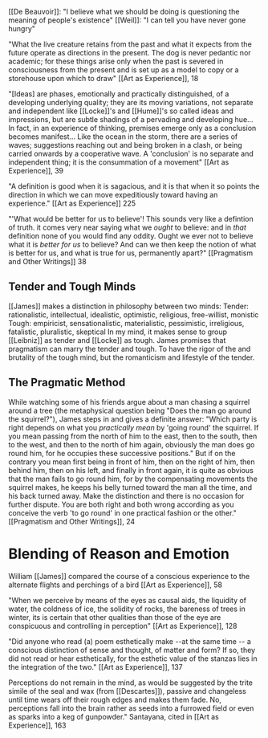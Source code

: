 [[De Beauvoir]]: "I believe what we should be doing is questioning the meaning of people's existence"
[[Weil]]: "I can tell you have never gone hungry"

"What the live creature retains from the past and what it expects from the future operate as directions in the present. The dog is never pedantic nor academic; for these things arise only when the past is severed in consciousness from the present and is set up as a model to copy or a storehouse upon which to draw"
	[[Art as Experience]], 18

"[Ideas] are phases, emotionally and practically distinguished, of a developing underlying quality; they are its moving variations, not separate and independent like [[Locke]]'s and [[Hume]]'s so called ideas and impressions, but are subtle shadings of a pervading and developing hue... In fact, in an experience of thinking, premises emerge only as a conclusion becomes manifest... Like the ocean in the storm, there are a series of waves; suggestions reaching out and being broken in a clash, or being carried onwards by a cooperative wave. A 'conclusion' is no separate and independent thing; it is the consummation of a movement"
	[[Art as Experience]], 39

"A definition is good when it is sagacious, and it is that when it so points the direction in which we  can move expeditiously toward having an experience."
	[[Art as Experience]] 225

"'What would be better for us to believe'! This sounds very like a defintion of truth. it comes very near saying what we *ought* to believe: and in *that* definition none of you would find any oddity. Ought we ever not to believe what it is *better for us* to believe? And can we then keep the notion of what is better for us, and what is true for us, permanently apart?"
	[[Pragmatism and Other Writings]] 38

## Tender and Tough Minds
[[James]] makes a distinction in philosophy between two minds:
Tender: rationalistic, intellectual, idealistic, optimistic, religious, free-willist, monistic
Tough: empiricist, sensationalistic, materialistic, pessimistic, irreligious, fatalistic, pluralistic, skeptical
	In my mind, it makes sense to group [[Leibniz]] as tender and [[Locke]] as tough.
James promises that pragmatism can marry the tender and tough. To have the rigor of the and brutality of the tough mind, but the romanticism and lifestyle of the tender.

## The Pragmatic Method
While watching some of his friends argue about a man chasing a squirrel around a tree (the metaphysical question being "Does the man go around the squirrel?"), James steps in and gives a definite answer: "Which party is right depends on what you *practically mean* by 'going round' the squirrel. If you mean passing from the north of him to the east, then to the south, then to the west, and then to the north of him again, obviously the man does go round him, for he occupies these successive positions." But if on the contrary you mean first being in front of him, then on the right of him, then behind him, then on his left, and finally in front again, it is quite as obvious that the man fails to go round him,  for by the compensating movements the squirrel makes, he keeps his belly turned toward the man all the time, and his back turned away. Make the distinction and there is no occasion for further dispute. You are both right and both wrong according as you conceive the verb 'to go round' in one practical fashion or the other."
	[[Pragmatism and Other Writings]], 24
# Blending of Reason and Emotion

William [[James]] compared the course of a conscious experience to the alternate flights and perchings of a bird
	[[Art as Experience]], 58

"When we perceive by means of the eyes as causal aids, the liquidity of water, the coldness of ice, the solidity of rocks, the bareness of trees in winter, its is certain that other qualities than those of the eye are conspicuous and controlling in perception"
	[[Art as Experience]], 128

"Did anyone who read (a) poem esthetically make --at the same time -- a conscious distinction of sense and thought, of matter and form? If so, they did not read or hear esthetically, for the esthetic value of the stanzas lies in the integration of the two."
	[[Art as Experience]], 137

Perceptions do not remain in the mind, as would be suggested by the trite simile of the seal and wax (from [[Descartes]]), passive and changeless until time wears off their rough edges and makes them fade. No, perceptions fall into the brain rather as seeds into a furrowed field or even as sparks into a keg of gunpowder."
	Santayana, cited in [[Art as Experience]], 163